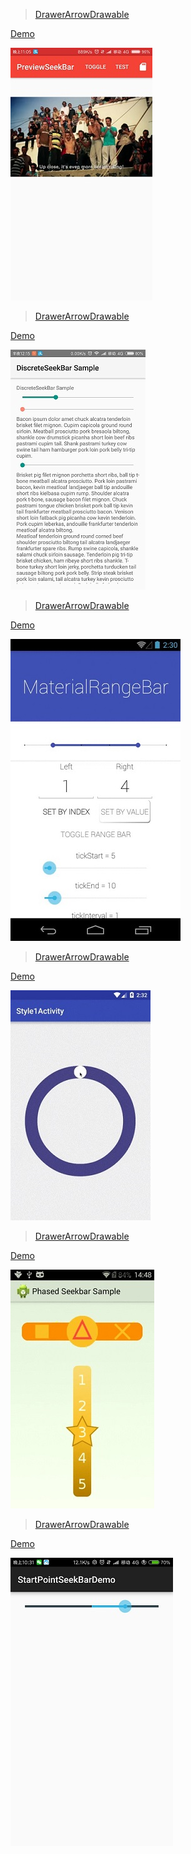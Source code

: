 > [DrawerArrowDrawable](https://github.com/rubensousa/PreviewSeekBar)

[ Demo](http://androidxy.com/en/detail/bf2d01e94e9d3432bfa177bb677dd29b)

![](/images/com.github.rubensousa.previewseekbar.sample.jpg)

> [DrawerArrowDrawable](https://github.com/AnderWeb/discreteSeekBar)

[ Demo](http://androidxy.com/en/detail/ab9cc21c134316cc7ff6f2faff055a31)

![](/images/org.adw.samples.discreteseekbar.jpg)

> [DrawerArrowDrawable](https://github.com/oli107/material-range-bar)

[ Demo](http://androidxy.com/en/detail/a7aa76f8898e93b6afac29e8db9aee28)

![](/images/com.appyvet.rangebarsample.jpg)

> [DrawerArrowDrawable](https://github.com/feeeei/CircleSeekbar)

[ Demo](http://androidxy.com/en/detail/a3fcfa6b1e482c50ce23b145a7cf60d0)

![](/images/test.io.feeeei.circleseekbar.jpg)

> [DrawerArrowDrawable](https://github.com/ademar111190/android-phased-seek-bar)

[ Demo](http://androidxy.com/en/detail/1484cb6b417519ee980690fc1deeb1ed)

![](/images/ademar.phasedseekbar.sample.jpg)

> [DrawerArrowDrawable](https://github.com/vashisthg/StartPointSeekBar)

[ Demo](http://androidxy.com/en/detail/080b48cb58ec4c8dccf4857445f6c08a)

![](/images/com.vashisthg.startpointseekbardemo.jpg)

